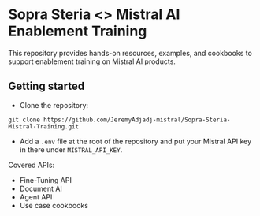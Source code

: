 # Sopra Steria <> Mistral AI Enablement Training

This repository provides hands-on resources, examples, and cookbooks to support enablement training on Mistral AI products.

## Getting started

- Clone the repository:

```shell
git clone https://github.com/JeremyAdjadj-mistral/Sopra-Steria-Mistral-Training.git
```

- Add a `.env` file at the root of the repository and put your Mistral API key in there under `MISTRAL_API_KEY`.

Covered APIs:
- Fine-Tuning API
- Document AI
- Agent API
- Use case cookbooks
